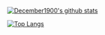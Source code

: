 <!--
**December1900/December1900** is a ✨ _special_ ✨ repository because its `README.md` (this file) appears on your GitHub profile.

Here are some ideas to get you started:

- 🔭 I’m currently working on ...
- 🌱 I’m currently learning ...
- 👯 I’m looking to collaborate on ...
- 🤔 I’m looking for help with ...
- 💬 Ask me about ...
- 📫 How to reach me: ...
- 😄 Pronouns: ...
- ⚡ Fun fact: ...
-->

[![December1900's github stats](https://github-readme-stats.vercel.app/api?username=December1900&count_private=true&show_icons=true)](https://github.com/December1900/github-readme-stats)


[![Top Langs](https://github-readme-stats.vercel.app/api/top-langs/?username=December1900&layout=compact)](https://github.com/anuraghazra/github-readme-stats)


